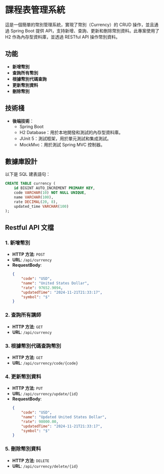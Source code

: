 # 課程表管理系統

這是一個簡單的幣別管理系統，實現了幣別（Currency）的 CRUD 操作，並且通過 Spring Boot 提供 API，支持新增、查詢、更新和刪除幣別資料。此專案使用了 H2 作為內存型資料庫，並透過 RESTful API 操作幣別資料。

## 功能

- **新增幣別**
- **查詢所有幣別**
- **根據幣別代碼查詢**
- **更新幣別資料**
- **刪除幣別**

## 技術棧

- **後端技術**：
  - Spring Boot
  - H2 Database：用於本地開發和測試的內存型資料庫。
  - JUnit 5：測試框架，用於單元測試和集成測試。
  - MockMvc：用於測試 Spring MVC 控制器。


## 數據庫設計

以下是 SQL 建表語句：

```sql
CREATE TABLE currency (
    id BIGINT AUTO_INCREMENT PRIMARY KEY,
    code VARCHAR(10) NOT NULL UNIQUE,
    name VARCHAR(100),
    rate DECIMAL(20, 8),
    updated_time VARCHAR(100)
);
```
## Restful API 文檔
### 1. 新增幣別

- **HTTP 方法**: `POST`
- **URL**: `/api/currency`
- **RequestBody**:
    ```json
    {
        "code": "USD",
        "name": "United States Dollar",
        "rate": 97652.9094,
        "updatedTime": "2024-11-21T21:33:17",
        "symbol": "$"
    }
    ```

### 2. 查詢所有講師
- **HTTP 方法**: `GET`
- **URL**: `/api/currency`


### 3. 根據幣別代碼查詢幣別
- **HTTP 方法**: `GET`
- **URL**: `/api/currency/code/{code}`

### 4. 更新幣別資料
- **HTTP 方法**: `PUT`
- **URL**: `/api/currency/update/{id}`
- **RequestBody**:
    ```json
    {
        "code": "USD",
        "name": "Updated United States Dollar",
        "rate": 98000.00,
        "updatedTime": "2024-11-21T21:33:17",
        "symbol": "$"
    }
    ```

### 5. 刪除幣別資料
- **HTTP 方法**: `DELETE`
- **URL**: `/api/currency/delete/{id}`

